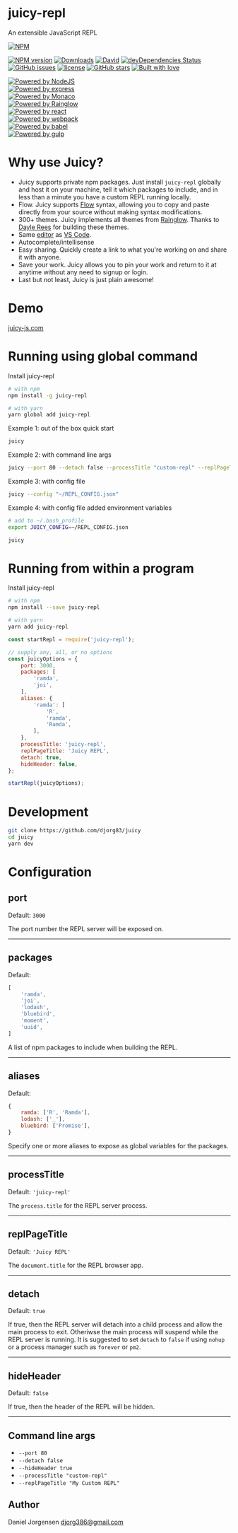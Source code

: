 # juicy-repl

An extensible JavaScript REPL

[![NPM](https://nodei.co/npm/juicy-repl.png?downloads=true&stars=true)](https://nodei.co/npm/juicy-repl/)

[![NPM version](http://img.shields.io/npm/v/juicy-repl.svg)](https://www.npmjs.com/package/juicy-repl)
[![Downloads](https://img.shields.io/npm/dm/juicy-repl.svg)](https://www.npmjs.com/package/juicy-repl)
[![David](https://img.shields.io/david/djorg83/juicy.svg?maxAge=2592000)](https://github.com/djorg83/juicy)
[![devDependencies Status](https://david-dm.org/djorg83/juicy/dev-status.svg)](https://david-dm.org/djorg83/juicy?type=dev)
[![GitHub issues](https://img.shields.io/github/issues/djorg83/juicy.svg?maxAge=2592000)](https://github.com/djorg83/juicy)
[![license](https://img.shields.io/github/license/djorg83/juicy.svg?maxAge=2592000)](https://github.com/djorg83/juicy)
[![GitHub stars](https://img.shields.io/github/stars/djorg83/juicy.svg?style=social&label=Star&maxAge=2592000)](https://github.com/djorg83/juicy)
[![Built with love](https://img.shields.io/badge/built%20with-love-ff69b4.svg)](https://img.shields.io/badge/built%20with-love-ff69b4.svg)

[![Powered by NodeJS](https://img.shields.io/badge/powered%20by-NodeJS-yellowgreen.svg)](https://nodejs.org/en/)<br>
[![Powered by express](https://img.shields.io/badge/powered%20by-express-yellowgreen.svg)](https://expressjs.com/)<br>
[![Powered by Monaco](https://img.shields.io/badge/powered%20by-monaco-yellowgreen.svg)](https://microsoft.github.io/monaco-editor/)<br>
[![Powered by Rainglow](https://img.shields.io/badge/powered%20by-rainglow-yellowgreen.svg)](https://rainglow.io/)<br>
[![Powered by react](https://img.shields.io/badge/powered%20by-react-yellowgreen.svg)](https://reactjs.org/)<br>
[![Powered by webpack](https://img.shields.io/badge/powered%20by-webpack-yellowgreen.svg)](https://webpack.js.org/)<br>
[![Powered by babel](https://img.shields.io/badge/powered%20by-babel-yellowgreen.svg)](https://babeljs.io/)<br>
[![Powered by gulp](https://img.shields.io/badge/powered%20by-gulp-yellowgreen.svg)](https://gulpjs.com/)

# Why use Juicy?
- Juicy supports private npm packages. Just install `juicy-repl` globally and host it on your machine, tell it which packages to include, and in less than a minute you have a custom REPL running locally.
- Flow. Juicy supports [Flow](https://flow.org/) syntax, allowing you to copy and paste directly from your source without making syntax modifications.
- 300+ themes.  Juicy implements all themes from [Rainglow](https://rainglow.io/). Thanks to [Dayle Rees](https://daylerees.com) for building these themes.
- Same [editor](https://microsoft.github.io/monaco-editor/) as [VS Code](https://code.visualstudio.com/).
- Autocomplete/intellisense
- Easy sharing. Quickly create a link to what you're working on and share it with anyone.
- Save your work. Juicy allows you to pin your work and return to it at anytime without any need to signup or login.
- Last but not least, Juicy is just plain awesome!

# Demo
[juicy-js.com](http://juicy-js.com)

# Running using global command

Install juicy-repl
``` bash
# with npm
npm install -g juicy-repl

# with yarn
yarn global add juicy-repl
```

Example 1: out of the box quick start
``` bash
juicy
```

Example 2: with command line args
``` bash
juicy --port 80 --detach false --processTitle "custom-repl" --replPageTitle "My Custom REPL" --hideHeader true
```

Example 3: with config file
``` bash
juicy --config "~/REPL_CONFIG.json"
```

Example 4: with config file added environment variables
``` bash
# add to ~/.bash_profile
export JUICY_CONFIG=~/REPL_CONFIG.json
```
``` bash
juicy
```

# Running from within a program

Install juicy-repl
``` bash
# with npm
npm install --save juicy-repl

# with yarn
yarn add juicy-repl
```

``` javascript
const startRepl = require('juicy-repl');

// supply any, all, or no options
const juicyOptions = {
    port: 3000,
    packages: [
        'ramda',
        'joi',
    ],
    aliases: {
        'ramda': [
            'R',
            'ramda',
            'Ramda',
        ],
    },
    processTitle: 'juicy-repl',
    replPageTitle: 'Juicy REPL',
    detach: true,
    hideHeader: false,
};

startRepl(juicyOptions);
```

# Development
``` bash
git clone https://github.com/djorg83/juicy
cd juicy
yarn dev
```

# Configuration

## port
Default: `3000`

The port number the REPL server will be exposed on.

----

## packages
Default:
``` javascript
[
    'ramda',
    'joi',
    'lodash',
    'bluebird',
    'moment',
    'uuid',
]
```

A list of npm packages to include when building the REPL.

----

## aliases
Default:
``` javascript
{
    ramda: ['R', 'Ramda'],
    lodash: ['_'],
    bluebird: ['Promise'],
}
```

Specify one or more aliases to expose as global variables for the packages.

----

## processTitle
Default: `'juicy-repl'`

The `process.title` for the REPL server process.

----

## replPageTitle
Default: `'Juicy REPL'`

The `document.title` for the REPL browser app.

----

## detach
Default: `true`

If true, then the REPL server will detach into a child process and allow the main process to exit. Otheriwse the main process will suspend while the REPL server is running. It is suggested to set `detach` to `false` if using `nohup` or a process manager such as `forever` or `pm2`.

----

## hideHeader
Default: `false`

If true, then the header of the REPL will be hidden.

----

## Command line args
- `--port 80`
- `--detach false`
- `--hideHeader true`
- `--processTitle "custom-repl"`
- `--replPageTitle "My Custom REPL"`

## Author

Daniel Jorgensen <djorg386@gmail.com>